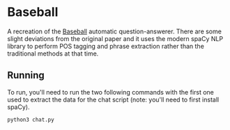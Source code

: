 # Baseball

A recreation of the [Baseball](https://dl.acm.org/doi/10.1145/1460690.1460714)
automatic question-answerer. There are some slight deviations from the original
paper and it uses the modern spaCy NLP library to perform POS tagging and phrase
extraction rather than the traditional methods at that time.

## Running

To run, you'll need to run the two following commands with the first one used to
extract the data for the chat script (note: you'll need to first install spaCy).

```
python3 chat.py
```
